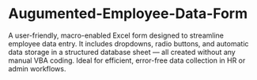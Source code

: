 # Augumented-Employee-Data-Form
A user-friendly, macro-enabled Excel form designed to streamline employee data entry. It includes dropdowns, radio buttons, and automatic data storage in a structured database sheet — all created without any manual VBA coding. Ideal for efficient, error-free data collection in HR or admin workflows.
